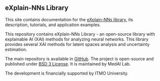 ## eXplain-NNs Library

This site contains documentation for the [eXplain-NNs library](https://github.com/aimclub/eXplain-NNs), its description, tutorials, and application examples.

This repository contains eXplain-NNs Library - an open-source library with explainable AI (XAI) methods for analyzing neural networks. This library provides several XAI methods for latent spaces analysis and uncertainty estimation.

The main repository is available in [GitHub](https://github.com/aimclub/eXplain-NNs). The project is open-source and published under [BSD 3 License](https://github.com/aimclub/eXplain-NNs/blob/main/LICENSE). It is maintained by MedAI Lab.

The development is financially supported by ITMO University.